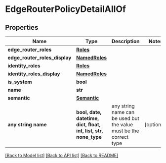 # EdgeRouterPolicyDetailAllOf


## Properties
Name | Type | Description | Notes
------------ | ------------- | ------------- | -------------
**edge_router_roles** | [**Roles**](Roles.md) |  | 
**edge_router_roles_display** | [**NamedRoles**](NamedRoles.md) |  | 
**identity_roles** | [**Roles**](Roles.md) |  | 
**identity_roles_display** | [**NamedRoles**](NamedRoles.md) |  | 
**is_system** | **bool** |  | 
**name** | **str** |  | 
**semantic** | [**Semantic**](Semantic.md) |  | 
**any string name** | **bool, date, datetime, dict, float, int, list, str, none_type** | any string name can be used but the value must be the correct type | [optional]

[[Back to Model list]](../README.md#documentation-for-models) [[Back to API list]](../README.md#documentation-for-api-endpoints) [[Back to README]](../README.md)


